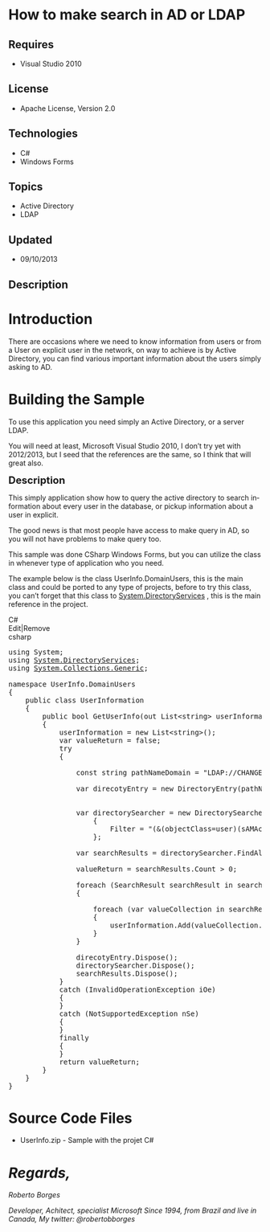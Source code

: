 # How to make search in AD or LDAP
## Requires
- Visual Studio 2010
## License
- Apache License, Version 2.0
## Technologies
- C#
- Windows Forms
## Topics
- Active Directory
- LDAP
## Updated
- 09/10/2013
## Description

<h1>Introduction</h1>
<p>There are occasions where we need to know information from users or from a User on explicit user in the network, on way to achieve is by Active Directory, you can find various important information about the users simply asking to AD.</p>
<h1><span>Building the Sample</span></h1>
<p>To use this application you need simply an Active Directory, or a server LDAP.</p>
<p>You will need at least, Microsoft Visual Studio 2010, I don&rsquo;t try yet with 2012/2013, but I seed that the references are the same, so I think that will great also.</p>
<p><span style="font-size:20px; font-weight:bold">Description</span></p>
<p><span lang="EN-US">This simply application show how to query the active directory to search information about every user in the database, or pickup information about a user in explicit.</span></p>
<p><span lang="EN-US"><span lang="EN-US">The good news is that most people have access to make query in AD, so you will not have problems to make query too.</span></span></p>
<p><span lang="EN-US"><span lang="EN-US"><span lang="EN-US">This sample was done CSharp Windows Forms, but you can utilize the class in whenever type of application who you need.&nbsp;</span></span></span></p>
<p>The example below is the class UserInfo.DomainUsers, this is the main class and could be ported to any type of projects, before to try this class, you can&rsquo;t forget that this class to <a class="libraryLink" href="http://msdn.microsoft.com/en-US/library/System.DirectoryServices.aspx" target="_blank" title="Auto generated link to System.DirectoryServices">System.DirectoryServices</a> , this is the main reference in the project.</p>
<div class="scriptcode">
<div class="pluginEditHolder" pluginCommand="mceScriptCode">
<div class="title"><span>C#</span></div>
<div class="pluginLinkHolder"><span class="pluginEditHolderLink">Edit</span>|<span class="pluginRemoveHolderLink">Remove</span></div>
<span class="hidden">csharp</span>

<div class="preview">
<pre class="csharp"><span class="cs__keyword">using</span>&nbsp;System;&nbsp;
<span class="cs__keyword">using</span>&nbsp;<a class="libraryLink" href="http://msdn.microsoft.com/en-US/library/System.DirectoryServices.aspx" target="_blank" title="Auto generated link to System.DirectoryServices">System.DirectoryServices</a>;&nbsp;
<span class="cs__keyword">using</span>&nbsp;<a class="libraryLink" href="http://msdn.microsoft.com/en-US/library/System.Collections.Generic.aspx" target="_blank" title="Auto generated link to System.Collections.Generic">System.Collections.Generic</a>;&nbsp;
&nbsp;
<span class="cs__keyword">namespace</span>&nbsp;UserInfo.DomainUsers&nbsp;
{&nbsp;
&nbsp;&nbsp;&nbsp;&nbsp;<span class="cs__keyword">public</span>&nbsp;<span class="cs__keyword">class</span>&nbsp;UserInformation&nbsp;
&nbsp;&nbsp;&nbsp;&nbsp;{&nbsp;
&nbsp;&nbsp;&nbsp;&nbsp;&nbsp;&nbsp;&nbsp;&nbsp;<span class="cs__keyword">public</span>&nbsp;<span class="cs__keyword">bool</span>&nbsp;GetUserInfo(<span class="cs__keyword">out</span>&nbsp;List&lt;<span class="cs__keyword">string</span>&gt;&nbsp;userInformation,&nbsp;<span class="cs__keyword">string</span>&nbsp;userName)&nbsp;
&nbsp;&nbsp;&nbsp;&nbsp;&nbsp;&nbsp;&nbsp;&nbsp;{&nbsp;
&nbsp;&nbsp;&nbsp;&nbsp;&nbsp;&nbsp;&nbsp;&nbsp;&nbsp;&nbsp;&nbsp;&nbsp;userInformation&nbsp;=&nbsp;<span class="cs__keyword">new</span>&nbsp;List&lt;<span class="cs__keyword">string</span>&gt;();&nbsp;
&nbsp;&nbsp;&nbsp;&nbsp;&nbsp;&nbsp;&nbsp;&nbsp;&nbsp;&nbsp;&nbsp;&nbsp;var&nbsp;valueReturn&nbsp;=&nbsp;<span class="cs__keyword">false</span>;&nbsp;
&nbsp;&nbsp;&nbsp;&nbsp;&nbsp;&nbsp;&nbsp;&nbsp;&nbsp;&nbsp;&nbsp;&nbsp;<span class="cs__keyword">try</span>&nbsp;
&nbsp;&nbsp;&nbsp;&nbsp;&nbsp;&nbsp;&nbsp;&nbsp;&nbsp;&nbsp;&nbsp;&nbsp;{&nbsp;
&nbsp;
&nbsp;&nbsp;&nbsp;&nbsp;&nbsp;&nbsp;&nbsp;&nbsp;&nbsp;&nbsp;&nbsp;&nbsp;&nbsp;&nbsp;&nbsp;&nbsp;<span class="cs__keyword">const</span>&nbsp;<span class="cs__keyword">string</span>&nbsp;pathNameDomain&nbsp;=&nbsp;<span class="cs__string">&quot;LDAP://CHANGE_DOMAIN_NAME_HERE&quot;</span>;&nbsp;
&nbsp;
&nbsp;&nbsp;&nbsp;&nbsp;&nbsp;&nbsp;&nbsp;&nbsp;&nbsp;&nbsp;&nbsp;&nbsp;&nbsp;&nbsp;&nbsp;&nbsp;var&nbsp;direcotyEntry&nbsp;=&nbsp;<span class="cs__keyword">new</span>&nbsp;DirectoryEntry(pathNameDomain);&nbsp;
&nbsp;
&nbsp;
&nbsp;&nbsp;&nbsp;&nbsp;&nbsp;&nbsp;&nbsp;&nbsp;&nbsp;&nbsp;&nbsp;&nbsp;&nbsp;&nbsp;&nbsp;&nbsp;var&nbsp;directorySearcher&nbsp;=&nbsp;<span class="cs__keyword">new</span>&nbsp;DirectorySearcher(direcotyEntry)&nbsp;
&nbsp;&nbsp;&nbsp;&nbsp;&nbsp;&nbsp;&nbsp;&nbsp;&nbsp;&nbsp;&nbsp;&nbsp;&nbsp;&nbsp;&nbsp;&nbsp;&nbsp;&nbsp;&nbsp;&nbsp;{&nbsp;
&nbsp;&nbsp;&nbsp;&nbsp;&nbsp;&nbsp;&nbsp;&nbsp;&nbsp;&nbsp;&nbsp;&nbsp;&nbsp;&nbsp;&nbsp;&nbsp;&nbsp;&nbsp;&nbsp;&nbsp;&nbsp;&nbsp;&nbsp;&nbsp;Filter&nbsp;=&nbsp;<span class="cs__string">&quot;(&amp;(objectClass=user)(sAMAccountName=&quot;</span>&nbsp;&#43;&nbsp;userName&nbsp;&#43;&nbsp;<span class="cs__string">&quot;))&quot;</span>&nbsp;
&nbsp;&nbsp;&nbsp;&nbsp;&nbsp;&nbsp;&nbsp;&nbsp;&nbsp;&nbsp;&nbsp;&nbsp;&nbsp;&nbsp;&nbsp;&nbsp;&nbsp;&nbsp;&nbsp;&nbsp;};&nbsp;
&nbsp;
&nbsp;&nbsp;&nbsp;&nbsp;&nbsp;&nbsp;&nbsp;&nbsp;&nbsp;&nbsp;&nbsp;&nbsp;&nbsp;&nbsp;&nbsp;&nbsp;var&nbsp;searchResults&nbsp;=&nbsp;directorySearcher.FindAll();&nbsp;
&nbsp;
&nbsp;&nbsp;&nbsp;&nbsp;&nbsp;&nbsp;&nbsp;&nbsp;&nbsp;&nbsp;&nbsp;&nbsp;&nbsp;&nbsp;&nbsp;&nbsp;valueReturn&nbsp;=&nbsp;searchResults.Count&nbsp;&gt;&nbsp;<span class="cs__number">0</span>;&nbsp;
&nbsp;
&nbsp;&nbsp;&nbsp;&nbsp;&nbsp;&nbsp;&nbsp;&nbsp;&nbsp;&nbsp;&nbsp;&nbsp;&nbsp;&nbsp;&nbsp;&nbsp;<span class="cs__keyword">foreach</span>&nbsp;(SearchResult&nbsp;searchResult&nbsp;<span class="cs__keyword">in</span>&nbsp;searchResults)&nbsp;
&nbsp;&nbsp;&nbsp;&nbsp;&nbsp;&nbsp;&nbsp;&nbsp;&nbsp;&nbsp;&nbsp;&nbsp;&nbsp;&nbsp;&nbsp;&nbsp;{&nbsp;
&nbsp;
&nbsp;&nbsp;&nbsp;&nbsp;&nbsp;&nbsp;&nbsp;&nbsp;&nbsp;&nbsp;&nbsp;&nbsp;&nbsp;&nbsp;&nbsp;&nbsp;&nbsp;&nbsp;&nbsp;&nbsp;<span class="cs__keyword">foreach</span>&nbsp;(var&nbsp;valueCollection&nbsp;<span class="cs__keyword">in</span>&nbsp;searchResult.Properties.PropertyNames)&nbsp;
&nbsp;&nbsp;&nbsp;&nbsp;&nbsp;&nbsp;&nbsp;&nbsp;&nbsp;&nbsp;&nbsp;&nbsp;&nbsp;&nbsp;&nbsp;&nbsp;&nbsp;&nbsp;&nbsp;&nbsp;{&nbsp;
&nbsp;&nbsp;&nbsp;&nbsp;&nbsp;&nbsp;&nbsp;&nbsp;&nbsp;&nbsp;&nbsp;&nbsp;&nbsp;&nbsp;&nbsp;&nbsp;&nbsp;&nbsp;&nbsp;&nbsp;&nbsp;&nbsp;&nbsp;&nbsp;userInformation.Add(valueCollection.ToString()&nbsp;&#43;&nbsp;<span class="cs__string">&quot;&nbsp;=&nbsp;&quot;</span>&nbsp;&#43;&nbsp;&nbsp;searchResult.Properties[valueCollection.ToString()][<span class="cs__number">0</span>].ToString());&nbsp;
&nbsp;&nbsp;&nbsp;&nbsp;&nbsp;&nbsp;&nbsp;&nbsp;&nbsp;&nbsp;&nbsp;&nbsp;&nbsp;&nbsp;&nbsp;&nbsp;&nbsp;&nbsp;&nbsp;&nbsp;}&nbsp;
&nbsp;&nbsp;&nbsp;&nbsp;&nbsp;&nbsp;&nbsp;&nbsp;&nbsp;&nbsp;&nbsp;&nbsp;&nbsp;&nbsp;&nbsp;&nbsp;}&nbsp;
&nbsp;
&nbsp;&nbsp;&nbsp;&nbsp;&nbsp;&nbsp;&nbsp;&nbsp;&nbsp;&nbsp;&nbsp;&nbsp;&nbsp;&nbsp;&nbsp;&nbsp;direcotyEntry.Dispose();&nbsp;
&nbsp;&nbsp;&nbsp;&nbsp;&nbsp;&nbsp;&nbsp;&nbsp;&nbsp;&nbsp;&nbsp;&nbsp;&nbsp;&nbsp;&nbsp;&nbsp;directorySearcher.Dispose();&nbsp;
&nbsp;&nbsp;&nbsp;&nbsp;&nbsp;&nbsp;&nbsp;&nbsp;&nbsp;&nbsp;&nbsp;&nbsp;&nbsp;&nbsp;&nbsp;&nbsp;searchResults.Dispose();&nbsp;
&nbsp;&nbsp;&nbsp;&nbsp;&nbsp;&nbsp;&nbsp;&nbsp;&nbsp;&nbsp;&nbsp;&nbsp;}&nbsp;
&nbsp;&nbsp;&nbsp;&nbsp;&nbsp;&nbsp;&nbsp;&nbsp;&nbsp;&nbsp;&nbsp;&nbsp;<span class="cs__keyword">catch</span>&nbsp;(InvalidOperationException&nbsp;iOe)&nbsp;
&nbsp;&nbsp;&nbsp;&nbsp;&nbsp;&nbsp;&nbsp;&nbsp;&nbsp;&nbsp;&nbsp;&nbsp;{&nbsp;
&nbsp;&nbsp;&nbsp;&nbsp;&nbsp;&nbsp;&nbsp;&nbsp;&nbsp;&nbsp;&nbsp;&nbsp;}&nbsp;
&nbsp;&nbsp;&nbsp;&nbsp;&nbsp;&nbsp;&nbsp;&nbsp;&nbsp;&nbsp;&nbsp;&nbsp;<span class="cs__keyword">catch</span>&nbsp;(NotSupportedException&nbsp;nSe)&nbsp;
&nbsp;&nbsp;&nbsp;&nbsp;&nbsp;&nbsp;&nbsp;&nbsp;&nbsp;&nbsp;&nbsp;&nbsp;{&nbsp;
&nbsp;&nbsp;&nbsp;&nbsp;&nbsp;&nbsp;&nbsp;&nbsp;&nbsp;&nbsp;&nbsp;&nbsp;}&nbsp;
&nbsp;&nbsp;&nbsp;&nbsp;&nbsp;&nbsp;&nbsp;&nbsp;&nbsp;&nbsp;&nbsp;&nbsp;<span class="cs__keyword">finally</span>&nbsp;
&nbsp;&nbsp;&nbsp;&nbsp;&nbsp;&nbsp;&nbsp;&nbsp;&nbsp;&nbsp;&nbsp;&nbsp;{&nbsp;
&nbsp;&nbsp;&nbsp;&nbsp;&nbsp;&nbsp;&nbsp;&nbsp;&nbsp;&nbsp;&nbsp;&nbsp;}&nbsp;
&nbsp;&nbsp;&nbsp;&nbsp;&nbsp;&nbsp;&nbsp;&nbsp;&nbsp;&nbsp;&nbsp;&nbsp;<span class="cs__keyword">return</span>&nbsp;valueReturn;&nbsp;
&nbsp;&nbsp;&nbsp;&nbsp;&nbsp;&nbsp;&nbsp;&nbsp;}&nbsp;
&nbsp;&nbsp;&nbsp;&nbsp;}&nbsp;
}&nbsp;
</pre>
</div>
</div>
</div>
<h1>Source Code Files</h1>
<ul>
<li>UserInfo.zip - Sample with the projet C# </li></ul>
<h1><em>Regards,&nbsp;</em></h1>
<p><em>Roberto Borges</em></p>
<p><em>Developer, Achitect, specialist Microsoft Since 1994, from Brazil and live in Canada, My twitter: @robertobborges</em></p>

